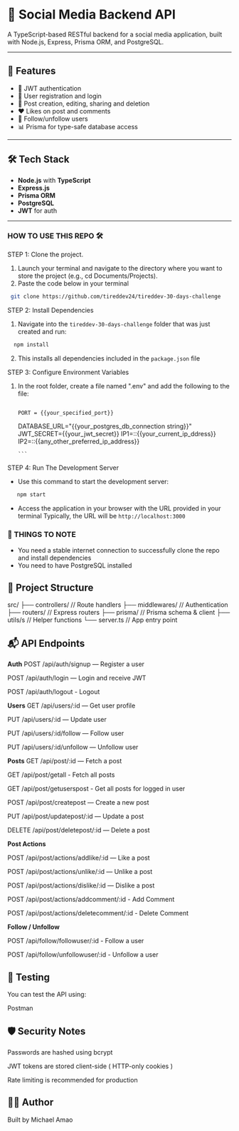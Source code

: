 # 📱 Social Media Backend API

A TypeScript-based RESTful backend for a social media application, built with Node.js, Express, Prisma ORM, and PostgreSQL.

---

## 🚀 Features

- 🔐 JWT authentication
- 🧑 User registration and login
- 📝 Post creation, editing, sharing and deletion
- ❤️ Likes on post and comments
- 👥 Follow/unfollow users
- 📊 Prisma for type-safe database access

---

## 🛠️ Tech Stack

- **Node.js** with **TypeScript**
- **Express.js**
- **Prisma ORM**
- **PostgreSQL**
- **JWT** for auth

---

### HOW TO USE THIS REPO 🛠️

STEP 1: Clone the project.

1.  Launch your terminal and navigate to the directory where you want to store the project (e.g., cd Documents/Projects).
2.  Paste the code below in your terminal

```bash
 git clone https://github.com/tireddev24/tireddev-30-days-challenge
```

STEP 2: Install Dependencies

1. Navigate into the `tireddev-30-days-challenge` folder that was just created and run:

```bash
  npm install
```

2. This installs all dependencies included in the `package.json` file

STEP 3: Configure Environment Variables

1. In the root folder, create a file named ".env" and add the following to the file:

   ```bash

   PORT = {{your_specified_port}}
   ```


    DATABASE_URL="{{your_postgres_db_connection string}}"
    JWT_SECRET={{your_jwt_secret}}
    IP1=::{{your_current_ip_ddress}}
    IP2=::{{any_other_preferred_ip_address}}

       ```

STEP 4: Run The Development Server

- Use this command to start the development server:

```bash
   npm start
```

- Access the application in your browser with the URL provided in your terminal
  Typically, the URL will be `http://localhost:3000`

### 📝 THINGS TO NOTE

- You need a stable internet connection to successfully clone the repo and install dependencies
- You need to have PostgreSQL installed

## 📁 Project Structure

src/
├── controllers/ // Route handlers
├── middlewares/ // Authentication
├── routers/ // Express routers
├── prisma/ // Prisma schema & client
├── utils/s // Helper functions
└── server.ts // App entry point

## 📬 API Endpoints

**Auth**
POST /api/auth/signup — Register a user

POST /api/auth/login — Login and receive JWT

POST /api/auth/logout - Logout

**Users**
GET /api/users/:id — Get user profile

PUT /api/users/:id — Update user

PUT /api/users/:id/follow — Follow user

PUT /api/users/:id/unfollow — Unfollow user

**Posts**
GET /api/post/:id — Fetch a post

GET /api/post/getall - Fetch all posts

GET /api/post/getuserspost - Get all posts for logged in user

POST /api/post/createpost — Create a new post

PUT /api/post/updatepost/:id — Update a post

DELETE /api/post/deletepost/:id — Delete a post

**Post Actions**

POST /api/post/actions/addlike/:id — Like a post

POST /api/post/actions/unlike/:id — Unlike a post

POST /api/post/actions/dislike/:id — Dislike a post

POST /api/post/actions/addcomment/:id - Add Comment

POST /api/post/actions/deletecomment/:id - Delete Comment

**Follow / Unfollow**

POST /api/follow/followuser/:id - Follow a user

POST /api/follow/unfollowuser/:id - Unfollow a user

## 🧪 Testing

You can test the API using:

Postman

## 🛡️ Security Notes

Passwords are hashed using bcrypt

JWT tokens are stored client-side ( HTTP-only cookies )

Rate limiting is recommended for production

## 👨‍💻 Author

Built by Michael Amao
